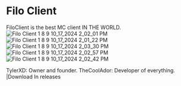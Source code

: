 # Filo Client
FiloClient is the best MC client IN THE WORLD.
![Filo Client 1 8 9 10_17_2024 2_02_01 PM](https://github.com/user-attachments/assets/3ebf560e-3076-45cf-ab1b-d95dbd02f520)
![Filo Client 1 8 9 10_17_2024 2_01_22 PM](https://github.com/user-attachments/assets/e8b7a0ff-85fd-4a0e-a2f9-cd1ed8acf706)
![Filo Client 1 8 9 10_17_2024 2_03_30 PM](https://github.com/user-attachments/assets/d92389d2-4968-4747-8546-69b02b4b2b5a)
![Filo Client 1 8 9 10_17_2024 2_02_57 PM](https://github.com/user-attachments/assets/9e736237-36ff-4896-b915-1e7529cf1f6f)
![Filo Client 1 8 9 10_17_2024 2_02_42 PM](https://github.com/user-attachments/assets/ef76b1aa-90d5-4d9a-86a7-2189d41a3341)

TylerXD: Owner and founder.
TheCoolAdor: Developer of everything.
|Download In releases
